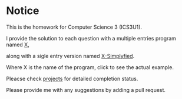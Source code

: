# Notice

This is the homework for Computer Science 3 (ICS3U1).

I provide the solution to each question with a multiple entries program named [X](https://github.com/GamingFrankie/Computer-Science-3/blob/master/Wave%201/Farmland.py), 

along with a sigle entry version named [X-Simplyfied](https://github.com/GamingFrankie/Computer-Science-3/blob/master/Wave%201/Farmland-Simplified.py).

Where X is the name of the program, click to see the actual example.

Pleacse check [projects](https://github.com/GamingFrankie/Computer-Science-3/projects) for detailed completion status.

Please provide me with any suggestions by adding a pull request.
